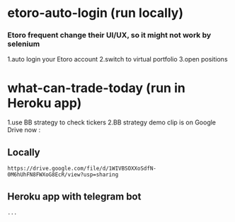 # etoro-auto-login (run locally)
### Etoro frequent change their UI/UX, so it might not work by selenium
1.auto login your Etoro account
2.switch to virtual portfolio
3.open positions
# what-can-trade-today (run in Heroku app)
1.use BB strategy to check tickers
2.BB strategy demo clip is on Google Drive now :
## Locally
    https://drive.google.com/file/d/1WIVBSOXXoSdfN-0M6hUhFN8FWXoG8EcR/view?usp=sharing
## Heroku app with telegram bot
    ...